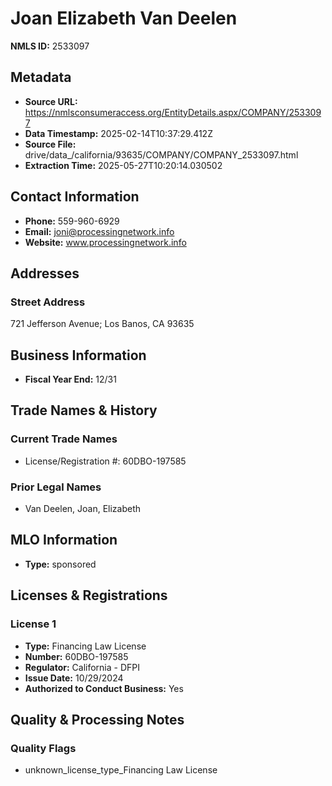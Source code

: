 # Joan Elizabeth Van Deelen

**NMLS ID:** 2533097

## Metadata
- **Source URL:** https://nmlsconsumeraccess.org/EntityDetails.aspx/COMPANY/2533097
- **Data Timestamp:** 2025-02-14T10:37:29.412Z
- **Source File:** drive/data_/california/93635/COMPANY/COMPANY_2533097.html
- **Extraction Time:** 2025-05-27T10:20:14.030502

## Contact Information
- **Phone:** 559-960-6929
- **Email:** joni@processingnetwork.info
- **Website:** www.processingnetwork.info

## Addresses
### Street Address
721 Jefferson Avenue; Los Banos, CA 93635

## Business Information
- **Fiscal Year End:** 12/31

## Trade Names & History
### Current Trade Names
- License/Registration #: 60DBO-197585

### Prior Legal Names
- Van Deelen, Joan, Elizabeth

## MLO Information
- **Type:** sponsored

## Licenses & Registrations

### License 1
- **Type:** Financing Law License
- **Number:** 60DBO-197585
- **Regulator:** California - DFPI
- **Issue Date:** 10/29/2024
- **Authorized to Conduct Business:** Yes

## Quality & Processing Notes
### Quality Flags
- unknown_license_type_Financing Law License
